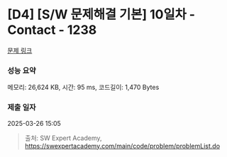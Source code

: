 # [D4] [S/W 문제해결 기본] 10일차 - Contact - 1238 

[문제 링크](https://swexpertacademy.com/main/code/problem/problemDetail.do?contestProbId=AV15B1cKAKwCFAYD) 

### 성능 요약

메모리: 26,624 KB, 시간: 95 ms, 코드길이: 1,470 Bytes

### 제출 일자

2025-03-26 15:05



> 출처: SW Expert Academy, https://swexpertacademy.com/main/code/problem/problemList.do